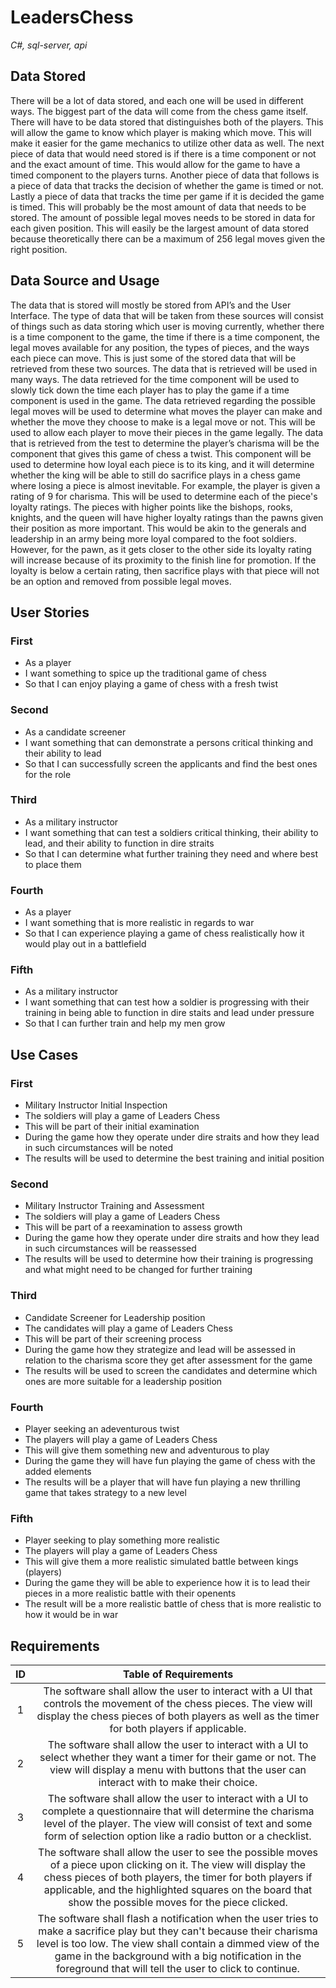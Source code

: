 # LeadersChess
*C#, sql-server, api*
## Data Stored
There will be a lot of data stored, and each one will be used in different ways. The biggest part of
the data will come from the chess game itself. There will have to be data stored that distinguishes
both of the players. This will allow the game to know which player is making which move. This will
make it easier for the game mechanics to utilize other data as well.
The next piece of data that would need stored is if there is a time component or not and the exact
amount of time. This would allow for the game to have a timed component to the players turns.
Another piece of data that follows is a piece of data that tracks the decision of whether the game is
timed or not. Lastly a piece of data that tracks the time per game if it is decided the game is timed.
This will probably be the most amount of data that needs to be stored. The amount of possible
legal moves needs to be stored in data for each given position. This will easily be the largest
amount of data stored because theoretically there can be a maximum of 256 legal moves given the
right position.
## Data Source and Usage
The data that is stored will mostly be stored from API’s and the User Interface. The type of data that
will be taken from these sources will consist of things such as data storing which user is moving
currently, whether there is a time component to the game, the time if there is a time component,
the legal moves available for any position, the types of pieces, and the ways each piece can move.
This is just some of the stored data that will be retrieved from these two sources.
The data that is retrieved will be used in many ways. The data retrieved for the time component will
be used to slowly tick down the time each player has to play the game if a time component is used
in the game. The data retrieved regarding the possible legal moves will be used to determine what
moves the player can make and whether the move they choose to make is a legal move or not. This
will be used to allow each player to move their pieces in the game legally.
The data that is retrieved from the test to determine the player’s charisma will be the component
that gives this game of chess a twist. This component will be used to determine how loyal each
piece is to its king, and it will determine whether the king will be able to still do sacrifice plays in a
chess game where losing a piece is almost inevitable. For example, the player is given a rating of 9
for charisma. This will be used to determine each of the piece's loyalty ratings. The pieces with
higher points like the bishops, rooks, knights, and the queen will have higher loyalty ratings than
the pawns given their position as more important. This would be akin to the generals and
leadership in an army being more loyal compared to the foot soldiers. However, for the pawn, as it
gets closer to the other side its loyalty rating will increase because of its proximity to the finish line
for promotion. If the loyalty is below a certain rating, then sacrifice plays with that piece will not be
an option and removed from possible legal moves.
## User Stories
### First
- As a player
- I want something to spice up the traditional game of chess
- So that I can enjoy playing a game of chess with a fresh twist
### Second
- As a candidate screener
- I want something that can demonstrate a persons critical thinking and their ability to lead
- So that I can successfully screen the applicants and find the best ones for the role
### Third
- As a military instructor
- I want something that can test a soldiers critical thinking, their ability to lead, and their ability to function in dire straits
- So that I can determine what further training they need and where best to place them
### Fourth
- As a player
- I want something that is more realistic in regards to war
- So that I can experience playing a game of chess realistically how it would play out in a battlefield
### Fifth
- As a military instructor
- I want something that can test how a soldier is progressing with their training in being able to function in dire staits and lead under pressure
- So that I can further train and help my men grow
## Use Cases
### First
- Military Instructor Initial Inspection
- The soldiers will play a game of Leaders Chess
- This will be part of their initial examination
- During the game how they operate under dire straits and how they lead in such circumstances will be noted
- The results will be used to determine the best training and initial position
### Second
- Military Instructor Training and Assessment
- The soldiers will play a game of Leaders Chess
- This will be part of a reexamination to assess growth
- During the game how they operate under dire straits and how they lead in such circumstances will be reassessed
- The results will be used to determine how their training is progressing and what might need to be changed for further training
### Third
- Candidate Screener for Leadership position
- The candidates will play a game of Leaders Chess
- This will be part of their screening process
- During the game how they strategize and lead will be assessed in relation to the charisma score they get after assessment for the game
- The results will be used to screen the candidates and determine which ones are more suitable for a leadership position
### Fourth
- Player seeking an adeventurous twist
- The players will play a game of Leaders Chess
- This will give them something new and adventurous to play
- During the game they will have fun playing the game of chess with the added elements
- The results will be a player that will have fun playing a new thrilling game that takes strategy to a new level
### Fifth
- Player seeking to play something more realistic
- The players will play a game of Leaders Chess
- This will give them a more realistic simulated battle between kings (players)
- During the game they will be able to experience how it is to lead their pieces in a more realistic battle with their openents
- The result will be a more realistic battle of chess that is more realistic to how it would be in war
## Requirements
ID | Table of Requirements
:---:|:---:
1 | The software shall allow the user to interact with a UI that controls the movement of the chess pieces. The view will display the chess pieces of both players as well as the timer for both players if applicable.
2 | The software shall allow the user to interact with a UI to select whether they want a timer for their game or not. The view will display a menu with buttons that the user can interact with to make their choice.
3 | The software shall allow the user to interact with a UI to complete a questionnaire that will determine the charisma level of the player. The view will consist of text and some form of selection option like a radio button or a checklist.
4 | The software shall allow the user to see the possible moves of a piece upon clicking on it. The view will display the chess pieces of both players, the timer for both players if applicable, and the highlighted squares on the board that show the possible moves for the piece clicked.
5 | The software shall flash a notification when the user tries to make a sacrifice play but they can't because their charisma level is too low. The view shall contain a dimmed view of the game in the background with a big notification in the foreground that will tell the user to click to continue.

